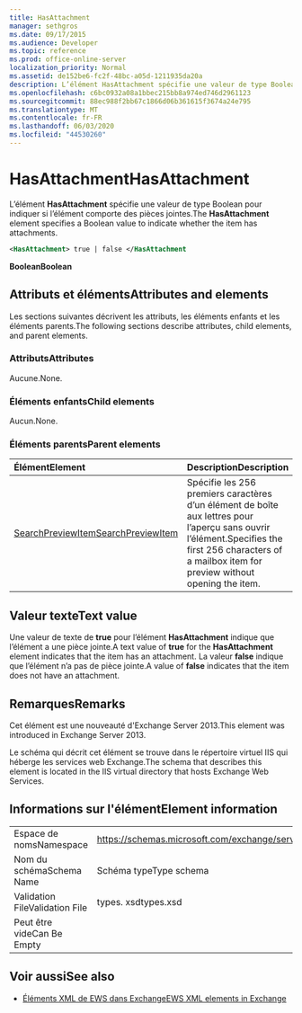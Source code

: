 ```yaml
---
title: HasAttachment
manager: sethgros
ms.date: 09/17/2015
ms.audience: Developer
ms.topic: reference
ms.prod: office-online-server
localization_priority: Normal
ms.assetid: de152be6-fc2f-48bc-a05d-1211935da20a
description: L’élément HasAttachment spécifie une valeur de type Boolean pour indiquer si l’élément comporte des pièces jointes.
ms.openlocfilehash: c6bc0932a08a1bbec215bb8a974ed746d2961123
ms.sourcegitcommit: 88ec988f2bb67c1866d06b361615f3674a24e795
ms.translationtype: MT
ms.contentlocale: fr-FR
ms.lasthandoff: 06/03/2020
ms.locfileid: "44530260"
---
```

# <a name="hasattachment"></a><span data-ttu-id="bc350-103">HasAttachment</span><span class="sxs-lookup"><span data-stu-id="bc350-103">HasAttachment</span></span>

<span data-ttu-id="bc350-104">L’élément **HasAttachment** spécifie une valeur de type Boolean pour indiquer si l’élément comporte des pièces jointes.</span><span class="sxs-lookup"><span data-stu-id="bc350-104">The **HasAttachment** element specifies a Boolean value to indicate whether the item has attachments.</span></span> 
  
```XML
<HasAttachment> true | false </HasAttachment
```

 <span data-ttu-id="bc350-105">**Boolean**</span><span class="sxs-lookup"><span data-stu-id="bc350-105">**Boolean**</span></span>
## <a name="attributes-and-elements"></a><span data-ttu-id="bc350-106">Attributs et éléments</span><span class="sxs-lookup"><span data-stu-id="bc350-106">Attributes and elements</span></span>

<span data-ttu-id="bc350-107">Les sections suivantes décrivent les attributs, les éléments enfants et les éléments parents.</span><span class="sxs-lookup"><span data-stu-id="bc350-107">The following sections describe attributes, child elements, and parent elements.</span></span>
  
### <a name="attributes"></a><span data-ttu-id="bc350-108">Attributs</span><span class="sxs-lookup"><span data-stu-id="bc350-108">Attributes</span></span>

<span data-ttu-id="bc350-109">Aucune.</span><span class="sxs-lookup"><span data-stu-id="bc350-109">None.</span></span>
  
### <a name="child-elements"></a><span data-ttu-id="bc350-110">Éléments enfants</span><span class="sxs-lookup"><span data-stu-id="bc350-110">Child elements</span></span>

<span data-ttu-id="bc350-111">Aucun.</span><span class="sxs-lookup"><span data-stu-id="bc350-111">None.</span></span>
  
### <a name="parent-elements"></a><span data-ttu-id="bc350-112">Éléments parents</span><span class="sxs-lookup"><span data-stu-id="bc350-112">Parent elements</span></span>

|<span data-ttu-id="bc350-113">**Élément**</span><span class="sxs-lookup"><span data-stu-id="bc350-113">**Element**</span></span>|<span data-ttu-id="bc350-114">**Description**</span><span class="sxs-lookup"><span data-stu-id="bc350-114">**Description**</span></span>|
|:-----|:-----|
|[<span data-ttu-id="bc350-115">SearchPreviewItem</span><span class="sxs-lookup"><span data-stu-id="bc350-115">SearchPreviewItem</span></span>](searchpreviewitem.md) <br/> |<span data-ttu-id="bc350-116">Spécifie les 256 premiers caractères d’un élément de boîte aux lettres pour l’aperçu sans ouvrir l’élément.</span><span class="sxs-lookup"><span data-stu-id="bc350-116">Specifies the first 256 characters of a mailbox item for preview without opening the item.</span></span>  <br/> |
   
## <a name="text-value"></a><span data-ttu-id="bc350-117">Valeur texte</span><span class="sxs-lookup"><span data-stu-id="bc350-117">Text value</span></span>

<span data-ttu-id="bc350-118">Une valeur de texte de **true** pour l’élément **HasAttachment** indique que l’élément a une pièce jointe.</span><span class="sxs-lookup"><span data-stu-id="bc350-118">A text value of **true** for the **HasAttachment** element indicates that the item has an attachment.</span></span> <span data-ttu-id="bc350-119">La valeur **false** indique que l’élément n’a pas de pièce jointe.</span><span class="sxs-lookup"><span data-stu-id="bc350-119">A value of **false** indicates that the item does not have an attachment.</span></span> 
  
## <a name="remarks"></a><span data-ttu-id="bc350-120">Remarques</span><span class="sxs-lookup"><span data-stu-id="bc350-120">Remarks</span></span>

<span data-ttu-id="bc350-121">Cet élément est une nouveauté d'Exchange Server 2013.</span><span class="sxs-lookup"><span data-stu-id="bc350-121">This element was introduced in Exchange Server 2013.</span></span>
  
<span data-ttu-id="bc350-122">Le schéma qui décrit cet élément se trouve dans le répertoire virtuel IIS qui héberge les services web Exchange.</span><span class="sxs-lookup"><span data-stu-id="bc350-122">The schema that describes this element is located in the IIS virtual directory that hosts Exchange Web Services.</span></span>
  
## <a name="element-information"></a><span data-ttu-id="bc350-123">Informations sur l'élément</span><span class="sxs-lookup"><span data-stu-id="bc350-123">Element information</span></span>

|||
|:-----|:-----|
|<span data-ttu-id="bc350-124">Espace de noms</span><span class="sxs-lookup"><span data-stu-id="bc350-124">Namespace</span></span>  <br/> |https://schemas.microsoft.com/exchange/services/2006/types  <br/> |
|<span data-ttu-id="bc350-125">Nom du schéma</span><span class="sxs-lookup"><span data-stu-id="bc350-125">Schema Name</span></span>  <br/> |<span data-ttu-id="bc350-126">Schéma type</span><span class="sxs-lookup"><span data-stu-id="bc350-126">Type schema</span></span>  <br/> |
|<span data-ttu-id="bc350-127">Validation File</span><span class="sxs-lookup"><span data-stu-id="bc350-127">Validation File</span></span>  <br/> |<span data-ttu-id="bc350-128">types. xsd</span><span class="sxs-lookup"><span data-stu-id="bc350-128">types.xsd</span></span>  <br/> |
|<span data-ttu-id="bc350-129">Peut être vide</span><span class="sxs-lookup"><span data-stu-id="bc350-129">Can Be Empty</span></span>  <br/> ||
   
## <a name="see-also"></a><span data-ttu-id="bc350-130">Voir aussi</span><span class="sxs-lookup"><span data-stu-id="bc350-130">See also</span></span>



- [<span data-ttu-id="bc350-131">Éléments XML de EWS dans Exchange</span><span class="sxs-lookup"><span data-stu-id="bc350-131">EWS XML elements in Exchange</span></span>](ews-xml-elements-in-exchange.md)

